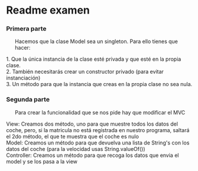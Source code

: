 <h1>Readme examen </h1>
<h3>Primera parte</h3>
<ul>Hacemos que la clase Model sea un singleton. Para ello tienes que hacer:</ul>
1.  Que la única instancia de la clase esté privada y que esté en la propia clase. 
<br>2.  También necesitarás crear un constructor privado (para evitar instanciación) 
<br>3.  Un método para que la instancia que creas en la propia clase no sea nula.
<h3>Segunda parte</h3>
<ul>Para crear la funcionalidad que se nos pide hay que modificar el MVC</ul>
View:  Creamos dos método, uno para que muestre todos los datos del coche, pero, si la matricula no está registrada en nuestro programa, saltará el 2do método, el que te muestra que el coche es nulo
<br>Model: Creamos un método para que devuelva una lista de String's con los datos del coche (para la velocidad usas String.valueOf())
<br>Controller: Creamos un método para que recoga los datos que envia el model y se los pasa a la view
